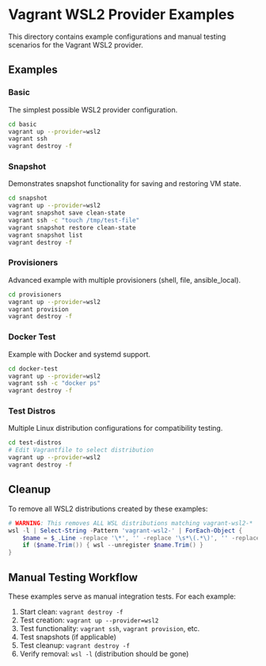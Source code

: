 # Vagrant WSL2 Provider Examples

This directory contains example configurations and manual testing scenarios for the Vagrant WSL2 provider.

## Examples

### Basic
The simplest possible WSL2 provider configuration.

```bash
cd basic
vagrant up --provider=wsl2
vagrant ssh
vagrant destroy -f
```

### Snapshot
Demonstrates snapshot functionality for saving and restoring VM state.

```bash
cd snapshot
vagrant up --provider=wsl2
vagrant snapshot save clean-state
vagrant ssh -c "touch /tmp/test-file"
vagrant snapshot restore clean-state
vagrant snapshot list
vagrant destroy -f
```

### Provisioners
Advanced example with multiple provisioners (shell, file, ansible_local).

```bash
cd provisioners
vagrant up --provider=wsl2
vagrant provision
vagrant destroy -f
```

### Docker Test
Example with Docker and systemd support.

```bash
cd docker-test
vagrant up --provider=wsl2
vagrant ssh -c "docker ps"
vagrant destroy -f
```

### Test Distros
Multiple Linux distribution configurations for compatibility testing.

```bash
cd test-distros
# Edit Vagrantfile to select distribution
vagrant up --provider=wsl2
vagrant destroy -f
```

## Cleanup

To remove all WSL2 distributions created by these examples:

```powershell
# WARNING: This removes ALL WSL distributions matching vagrant-wsl2-*
wsl -l | Select-String -Pattern 'vagrant-wsl2-' | ForEach-Object {
    $name = $_.Line -replace '\*', '' -replace '\s*\(.*\)', '' -replace '\0', ''
    if ($name.Trim()) { wsl --unregister $name.Trim() }
}
```

## Manual Testing Workflow

These examples serve as manual integration tests. For each example:

1. Start clean: `vagrant destroy -f`
2. Test creation: `vagrant up --provider=wsl2`
3. Test functionality: `vagrant ssh`, `vagrant provision`, etc.
4. Test snapshots (if applicable)
5. Test cleanup: `vagrant destroy -f`
6. Verify removal: `wsl -l` (distribution should be gone)
